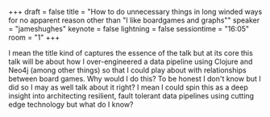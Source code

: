 +++
draft = false
title = "How to do unnecessary things in long winded ways for no apparent reason other than \"I like boardgames and graphs\""
speaker = "jameshughes"
keynote = false
lightning = false
sessiontime = "16:05"
room = "1"
+++

I mean the title kind of captures the essence of the talk but at its core this talk will be about how I over-engineered a data pipeline using Clojure and Neo4j (among other things) so that I could play about with relationships between board games.  Why would I do this? To be honest I don't know but I did so I may as well talk about it right? I mean I could spin this as a deep insight into architecting resilient, fault tolerant data pipelines using cutting edge technology but what do I know?